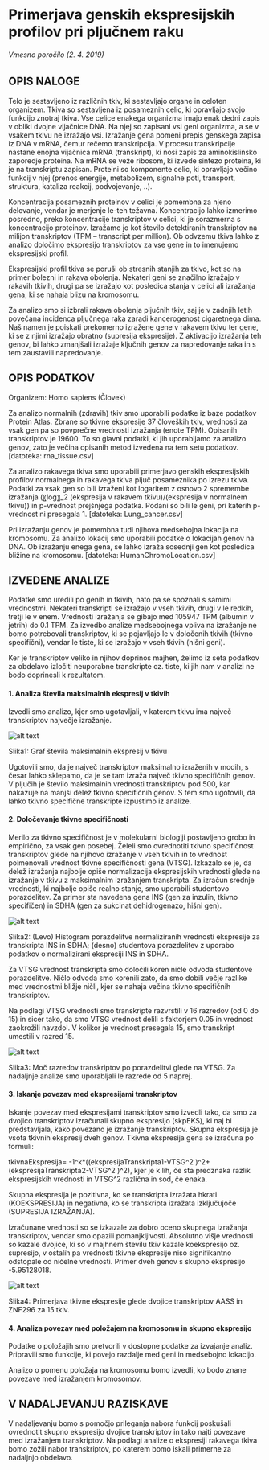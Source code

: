 # Primerjava genskih ekspresijskih profilov pri pljučnem raku
###### Vmesno poročilo (2. 4. 2019)
## OPIS NALOGE
Telo je sestavljeno iz različnih tkiv, ki sestavljajo organe in celoten organizem. Tkiva so sestavljena iz posameznih celic, ki opravljajo svojo funkcijo znotraj tkiva. Vse celice enakega organizma imajo enak dedni zapis v obliki dvojne vijačnice DNA. Na njej so zapisani vsi geni organizma, a se v vsakem tkivu ne izražajo vsi. Izražanje gena pomeni prepis genskega zapisa iz DNA v mRNA, čemur rečemo transkripcija. V procesu transkripcije nastane enojna vijačnica mRNA (transkript), ki nosi zapis za aminokislinsko zaporedje proteina. Na mRNA se veže ribosom, ki izvede sintezo proteina, ki je na transkriptu zapisan. Proteini so komponente celic, ki opravljajo večino funkcij v njej (prenos energije, metabolizem, signalne poti, transport, struktura, kataliza reakcij, podvojevanje, ..). 

Koncentracija posameznih proteinov v celici je pomembna za njeno delovanje, vendar je merjenje le-teh težavna. Koncentracijo lahko izmerimo posredno, preko koncentracije transkriptov v celici, ki je sorazmerna s koncentracijo proteinov. Izražamo jo kot število detektiranih transkriptov na milijon transkriptov (TPM – transcript per million). Ob odvzemu tkiva lahko z analizo določimo ekspresijo transkriptov za vse gene in to imenujemo ekspresijski profil.

Ekspresijski profil tkiva se poruši ob stresnih stanjih za tkivo, kot so na primer bolezni in rakava obolenja. Nekateri geni se značilno izražajo v rakavih tkivih, drugi pa se izražajo kot posledica stanja v celici ali izražanja gena, ki se nahaja blizu na kromosomu. 

Za analizo smo si izbrali rakava obolenja pljučnih tkiv, saj je v zadnjih letih povečana incidenca pljučnega raka zaradi kancerogenost cigaretnega dima. Naš namen je poiskati prekomerno izražene gene v rakavem tkivu ter gene, ki se z njimi izražajo obratno (supresija ekspresije). Z aktivacijo izražanja teh genov, bi lahko zmanjšali izražaje ključnih genov za napredovanje raka in s tem zaustavili napredovanje.


## OPIS PODATKOV
Organizem: Homo sapiens (Človek)

Za analizo normalnih (zdravih) tkiv smo uporabili podatke iz baze podatkov Protein Atlas. Zbrane so tkivne ekspresije 37 človeških tkiv, vrednosti za vsak gen pa so povprečne vrednosti izražanja (enote TPM). Opisanih transkriptov je 19600. To so glavni podatki, ki jih uporabljamo za analizo genov, zato je večina opisanih metod izvedena na tem setu podatkov. [datoteka: rna_tissue.csv]

Za analizo rakavega tkiva smo uporabili primerjavo genskih ekspresijskih profilov normalnega in rakavega tkiva pljuč posameznika po izrezu tkiva. Podatki za vsak gen so bili izraženi kot logaritem z osnovo 2 spremembe izražanja (〖log〗_2  (ekspresija v rakavem tkivu)/(ekspresija v normalnem tkivu)) in p-vrednost prejšnjega podatka. Podani so bili le geni, pri katerih p-vrednost ni presegala 1. [datoteka: Lung_cancer.csv]

Pri izražanju genov je pomembna tudi njihova medsebojna lokacija na kromosomu. Za analizo lokacij smo uporabili podatke o lokacijah genov na DNA. Ob izražanju enega gena, se lahko izraža sosednji gen kot posledica bližine na kromosomu. [datoteka: HumanChromoLocation.csv]
 

## IZVEDENE ANALIZE
Podatke smo uredili po genih in tkivih, nato pa se spoznali s samimi vrednostmi. Nekateri transkripti se izražajo v vseh tkivih, drugi v le redkih, tretji le v enem. Vrednosti izražanja se gibajo med 105947 TPM (albumin v jetrih) do 0.1 TPM. Za izvedbo analize medsebojnega vpliva na izražanje ne bomo potrebovali transkriptov, ki se pojavljajo le v določenih tkivih (tkivno specifični), vendar le tiste, ki se izražajo v vseh tkivih (hišni geni). 

Ker je transkriptov veliko in njihov doprinos majhen, želimo iz seta podatkov za obdelavo izločiti neuporabne transkripte oz. tiste, ki jih nam v analizi ne bodo doprinesli k rezultatom.

  ####  1.	Analiza števila maksimalnih ekspresij v tkivih
Izvedli smo analizo, kjer smo ugotavljali, v katerem tkivu ima največ transkriptov največje izražanje. 

![alt text]( https://github.com/AzzySlo/PR19MSADZU/blob/master/ProjektSlike/slika1.png) 

Slika1: Graf števila maksimalnih ekspresij v tkivu

Ugotovili smo, da je največ transkriptov maksimalno izraženih v modih, s česar lahko sklepamo, da je se tam izraža največ tkivno specifičnih genov. V pljučih je število maksimalnih vrednosti transkriptov pod 500, kar nakazuje na manjši delež tkivno specifičnih genov. S tem smo ugotovili, da lahko tkivno specifične transkripte izpustimo iz analize. 

  ####  2.	Določevanje tkivne specifičnosti
Merilo za tkivno specifičnost je v molekularni biologiji postavljeno grobo in empirično, za vsak gen posebej. Želeli smo ovrednotiti tkivno specifičnost transkriptov glede na njihovo izražanje v vseh tkivih in to vrednost poimenovali vrednost tkivne specifičnosti gena (VTSG). Izkazalo se je, da delež izražanja najbolje opiše normalizacija ekspresijskih vrednosti glede na izražanje v tkivu z maksimalnim izražanjem transkripta. Za izračun srednje vrednosti, ki najbolje opiše realno stanje, smo uporabili studentovo porazdelitev. Za primer sta navedena gena INS (gen za inzulin, tkivno specifičen) in SDHA (gen za sukcinat dehidrogenazo, hišni gen).

![alt text]( https://github.com/AzzySlo/PR19MSADZU/blob/master/ProjektSlike/slika2.png)

Slika2: (Levo) Histogram porazdelitve normaliziranih vrednosti ekspresije za transkripta INS in SDHA; (desno) studentova porazdelitev z uporabo podatkov o normalizirani ekspresiji INS in SDHA.

Za VTSG vrednost transkripta smo določili koren ničle odvoda studentove porazdelitve. Ničlo odvoda smo korenili zato, da smo dobili večje razlike med vrednostmi bližje ničli, kjer se nahaja večina tkivno specifičnih transkriptov. 

Na podlagi VTSG vrednosti smo transkripte razvrstili v 16 razredov (od 0 do 15) in sicer tako, da smo VTSG vrednost delili s faktorjem 0.05 in vrednost zaokrožili navzdol. V kolikor je vrednost presegala 15, smo transkript umestili v razred 15.

![alt text]( https://github.com/AzzySlo/PR19MSADZU/blob/master/ProjektSlike/slika3.png)

Slika3: Moč razredov transkriptov po porazdelitvi glede na VTSG.
Za nadaljnje analize smo uporabljali le razrede od 5 naprej.

  ####  3.	Iskanje povezav med ekspresijami transkriptov

Iskanje povezav med ekspresijami transkriptov smo izvedli tako, da smo za dvojico transkriptov izračunali skupno ekspresijo (skpEKS), ki naj bi predstavljala, kako povezano je izražanje transkriptov. Skupna ekspresija je vsota tkivnih ekspresij dveh genov. Tkivna ekspresija gena se izračuna po formuli:

tkivnaEkspresija= -1^k*((ekspresijaTranskripta1-VTSG^2 )^2+ (ekspresijaTranskripta2-VTSG^2 )^2),
kjer je k lih, če sta predznaka razlik ekspresijskih vrednosti in VTSG^2 različna in sod, če enaka.

Skupna ekspresija je pozitivna, ko se transkripta izražata hkrati (KOEKSPRESIJA) in negativna, ko se transkripta izražata izključujoče (SUPRESIJA IZRAŽANJA). 

Izračunane vrednosti so se izkazale za dobro oceno skupnega izražanja transkriptov, vendar smo opazili pomanjkljivosti. Absolutno višje vrednosti so kazale dvojice, ki so v majhnem številu tkiv kazale koekspresijo oz. supresijo, v ostalih pa vrednosti tkivne ekspresije niso signifikantno odstopale od ničelne vrednosti. Primer dveh genov s skupno ekspresijo -5.95128018.

![alt text]( https://github.com/AzzySlo/PR19MSADZU/blob/master/ProjektSlike/slika4.png)

Slika4: Primerjava tkivne ekspresije glede dvojice transkriptov AASS in ZNF296 za 15 tkiv.
 
  ####  4.	Analiza povezav med položajem na kromosomu in skupno ekspresijo
Podatke o položajih smo pretvorili v dostopne podatke za izvajanje analiz. Pripravili smo funkcije, ki povejo razdalje med geni in medsebojno lokacijo.

Analizo o pomenu položaja na kromosomu bomo izvedli, ko bodo znane povezave med izražanjem kromosomov.


## V NADALJEVANJU RAZISKAVE
V nadaljevanju bomo s pomočjo prileganja nabora funkcij poskušali ovrednotit skupno ekspresijo dvojice transkriptov in tako najti povezave med izražanjem transkriptov. Na podlagi analize o ekspresiji rakavega tkiva bomo zožili nabor transkriptov, po katerem bomo iskali primerne za nadaljnjo obdelavo. 
